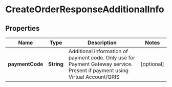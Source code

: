 

# CreateOrderResponseAdditionalInfo


## Properties

| Name | Type | Description | Notes |
| - | - | - | - |
|**paymentCode** | **String** | Additional information of payment code. Only use for Payment Gateway service. Present if payment using Virtual Account/QRIS |  [optional] |



